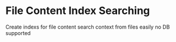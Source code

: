 # File Content Index Searching

Create indexs for file content
search context from files easily
no DB supported

